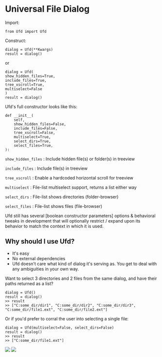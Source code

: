 # Universal File Dialog

Import:

`from Ufd import Ufd`

Construct:
```
dialog = Ufd(**Kwargs)
result = dialog()
```

or

```
dialog = Ufd(
show_hidden_files=True,
include_files=True,
tree_xscroll=True,
multiselect=False
)
result = dialog()
```

Ufd's full constructor looks like this:

```
def __init__(
    self,
    show_hidden_files=False,
    include_files=False,
    tree_xscroll=False,
    multiselect=True,
    select_dirs=True,
    select_files=True,
):
```

`show_hidden_files` : Include hidden file(s) or folder(s) in treeview

`include_files`     : Include file(s) in treeview

`tree_xscroll`      : Enable a hardcoded horizontal scroll for treeview 

`multiselect`       : File-list multiselect support, returns a list either way

`select_dirs`       : File-list shows directories (folder-browser)

`select_files`      : File-list shows files (file-browser)

Ufd still has several [boolean constructor parameters] options & behavioral tweaks in development that will optionally restrict / expand upon its behavior to match the context in which it is used. 

## Why should I use Ufd?
- It's easy
- No external dependencies
- Ufd doesn't care what kind of dialog it's serving as. You get to deal with any ambiguities in your own way. 

Want to select 3 directories and 2 files from the same dialog, and have their paths returned as a list? 

```
dialog = Ufd()
result = dialog()
>> result
>> ["C:some_dir/dir1", "C:some_dir/dir2", "C:some_dir/dir3", "C:some_dir/file1.ext", "C:some_dir/file2.ext"]
```

Or if you'd prefer to corral the user into selecting a single file:

```
dialog = Ufd(multiselect=False, select_dirs=False)
result = dialog()
>> result
>> ["C:some_dir/file1.ext"]
```


<img  src="https://i.imgur.com/1X8c48Y.png">
<img  src="https://i.imgur.com/XLXe8Nc.png">

